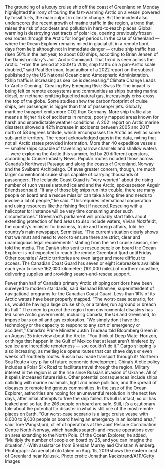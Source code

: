 The grounding of a luxury cruise ship off the coast of Greenland on Monday highlighted the irony of touring the fast-warming Arctic on a vessel powered by fossil fuels, the main culprit in climate change. But the incident also underscores the recent growth of marine traffic in the region, a trend that raises the risk of accidents and pollution in hard-to-reach places.
Global warming is destroying vast tracts of polar ice, opening previously frozen sea routes through the Arctic for longer periods. In the case of Greenland — where the Ocean Explorer remains mired in glacial silt in a remote fjord, days from help although not in immediate danger — cruise ship traffic has risen 50% in the last year, to about 600 ships, according to Brian Jensen of the Danish military’s Joint Arctic Command.
That trend is seen across the Arctic. “From the period of 2009 to 2018, ship traffic on a pan-Arctic scale doubled,” said Paul Berkman, lead author of a 2022 report on the subject published by the US National Oceanic and Atmospheric Administration. “Ship traffic is increasing as sea ice is decreasing.”
Climate Change Leads to ‘Arctic Opening,’ Creating Key Emerging Risk: Swiss Re
The impact is being felt on remote ecosystems and communities as ships burning marine diesel, or methane-emitting liquefied natural gas, increasingly criss-cross the top of the globe. Some studies show the carbon footprint of cruise ships, per passenger, is bigger than that of passenger jets. Globally, maritime transport emits more CO2 than Germany.
More ship traffic also means a higher risk of accidents in remote, poorly mapped areas known for harsh and unpredictable weather conditions.
A 2021 report on Arctic marine disasters showed a 42% increase in accidents between 2005 and 2017 north of 58 degrees latitude, which encompasses the Arctic as well as some sub-arctic territory. The report acknowledged gaps in the data, noting that not all Arctic states provided information.
More than 40 expedition vessels — smaller ships capable of traversing narrow channels and shallow waters — were exploring the Arctic this summer, led by 20 different operators, according to Cruise Industry News. Popular routes included those across Canada’s Northwest Passage and along the coasts of Greenland, Norway and the Svalbard Archipelago. Of even greater concern, though, are much larger conventional cruise ships capable of carrying thousands of passengers.
The Icelandic Coast Guard is “very worried” about the rising number of such vessels around Iceland and the Arctic, spokesperson Asgeir Erlendsson said. “If any of those big ships run into trouble, there are many people on board and a rescue mission can take a long time and needs to involve a lot of people,” he said. “This requires international cooperation and using resources like the fishing fleet if needed. Rescuing with a helicopter for instance will be very time consuming under such circumstances.”
Greenland’s parliament will probably start talks about extending protection of land areas to also include waters, Vivian Motzfeldt, the country’s minister for business, trade and foreign affairs, told the country’s main newspaper, Sermitsiaq.
“The current situation clearly shows that we must and need to work to ensure there are strict, clear and unambiguous legal requirements” starting from the next cruise season, she told the media.
The Danish ship sent to rescue people on board the Ocean Explorer is not expected to reach the remote Greenland fjord until Friday. Other countries’ Arctic territories are even larger and more difficult to access. The Canadian Coast Guard has seven or eight icebreakers available each year to serve 162,000 kilometers (101,000 miles) of northern coastline, delivering supplies and providing search-and-rescue support.

Fewer than half of Canada’s primary Arctic shipping corridors have been surveyed to modern standards, said Rashaad Bhamjee, superintendent of navigational programs for the Canadian Coast Guard. Less than 16% of its Arctic waters have been properly mapped. “The worst-case scenario, for us, would be having a large cruise ship, or a tanker, run aground or breach its hull.”
The need to protect the region from environmental disasters has led some Arctic governments, including Canada, the US and Greenland, to impose bans on oil and gas exploration.
“We simply don’t have the technology or the capacity to respond to any sort of emergency or accident,” Canada’s Prime Minister Justin Trudeau told Bloomberg Green in an August 25 interview about the Arctic. “You think of Deep Water Horizon, or things that happen in the Gulf of Mexico that at least aren’t hindered by sea ice and incredible remoteness — you couldn’t do it.”
Cargo shipping is also increasing, as melting ice opens routes that can shave days or even weeks off southerly routes. Russia has made transport through its Northern Sea Route a key pillar of future economic development. China’s Arctic policy includes a Polar Silk Road to facilitate travel through the region. Military interest in the region is on the rise since Russia’s invasion of Ukraine. All of it spells increased future risks.
Other potential consequences include ships colliding with marine mammals, light and noise pollution, and the spread of diseases to remote Indigenous communities.
In the case of the Ocean Explorer, authorities are hoping for an uneventful resolution in the next few days, after initial attempts to free the ship failed. Its hull is intact, no oil has leaked and, so far, the 206 people on board are safe. Still, it’s a cautionary tale about the potential for disaster in what is still one of the most remote places on Earth.
“Our worst-case scenario is a large cruise vessel with 8,000 to 9,000 people on board having an emergency in an isolated area,” said Tore Wangsfjord, chief of operations at the Joint Rescue Coordination Centre North-Norway, which handles search-and-rescue operations over an area extending to the North Pole.
Of the Ocean Explorer, he added, “Multiply the number of people on board by 25, and you can imagine the situation.”
–With assistance from Brendan Murray and Christian Wienberg.
Photograph: An aerial photo taken on Aug. 15, 2019 shows the eastern cost of Greenland near Kulusuk. Photo credit: Jonathan Nackstrand/AFP/Getty Images